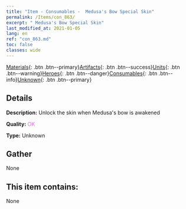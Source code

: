 ```yaml
---
title: "Item - Consumables -  Medusa's Bow Special Skin"
permalink: /Items/con_863/
excerpt: " Medusa's Bow Special Skin"
last_modified_at: 2021-01-05
lang: en
ref: "con_863.md"
toc: false
classes: wide
---
```

 [Materials](/Items/){: .btn .btn--primary}[Artifacts](/Items/Artifacts/){: .btn .btn--success}[Units](/Items/Units/){: .btn .btn--warning}[Heroes](/Items/Heroes/){: .btn .btn--danger}[Consumables](/Items/Consumables/){: .btn .btn--info}[Unknown](/Items/Unknown/){: .btn .btn--primary}

## Details
 **Description:** Unlock the skin when Medusa's bow is awakened

 **Quality:** <span style="color: #DA70D6">OK</span>

 **Type:** Unknown

## Gather

  None

## This item contains:

  None

